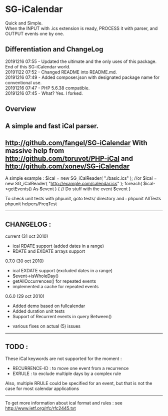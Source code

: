 # SG-iCalendar

Quick and Simple.        
When the INPUT with .ics extension is ready, PROCESS it with parser, and OUTPUT events one by one.

## Differentiation and ChangeLog 

20191216 07:55 - Updated the ultimate and the only uses of this package. End of this SG-iCalendar world.        
20191122 07:52 - Changed README into README.md.        
20191216 07:49 - Added composer.json with designated package name for conventional use.        
20191216 07:47 - PHP 5.6.38 compatible.        
20191216 07:45 - What? Yes. I forked.

## Overview

A simple and fast iCal parser.
-------------------------------------------------------------------------------

http://github.com/fangel/SG-iCalendar
With massive help from http://github.com/tpruvot/PHP-iCal
and http://github.com/xonev/SG-iCalendar
-------------------------------------------------------------------------------

A simple example :
 $ical = new SG_iCalReader( "./basic.ics" );
 //or
 $ical = new SG_iCalReader( "http://example.com/calendar.ics" );
 foreach( $ical->getEvents() As $event ) {
   // Do stuff with the event $event
 }

To check unit tests with phpunit, goto tests/ directory and :
 phpunit AllTests
 phpunit helpers/FreqTest

-------------------------------------------------------------------------------
CHANGELOG :
-------------------------------------------------------------------------------

current (31 oct 2010)
 + ical RDATE support (added dates in a range)
 + RDATE and EXDATE arrays support

0.7.0 (30 oct 2010)
 + ical EXDATE support (excluded dates in a range)
 + $event->isWholeDay()
 + getAllOccurrences() for repeated events
 + implemented a cache for repeated events

0.6.0 (29 oct 2010)
 + Added demo based on fullcalendar
 + Added duration unit tests
 + Support of Recurrent events in query Between()
 * various fixes on actual (5) issues

-------------------------------------------------------------------------------
TODO :
-------------------------------------------------------------------------------

These iCal keywords are not supported for the moment :
 - RECURRENCE-ID : to move one event from a recurrence
 - EXRULE : to exclude multiple days by a complex rule

Also, multiple RRULE could be specified for an event,
but that is not the case for most calendar applications

-------------------------------------------------------------------------------
To get more information about ical format and rules :
see http://www.ietf.org/rfc/rfc2445.txt
